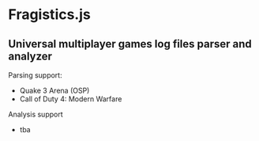 Fragistics.js
=============

Universal multiplayer games log files parser and analyzer
---------------------------------------------------

Parsing support:
- Quake 3 Arena (OSP)
- Call of Duty 4: Modern Warfare

Analysis support
- tba
